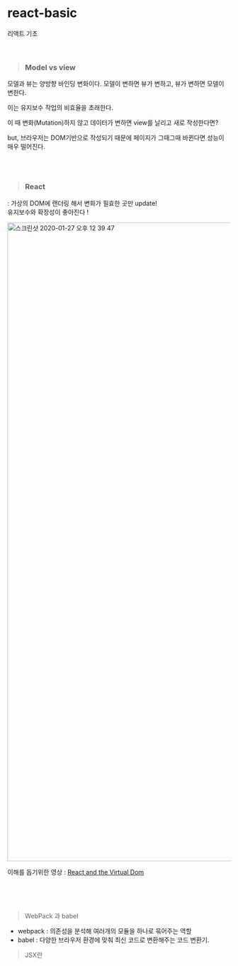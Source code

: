 # react-basic
리액트 기초 
<br><br><br>

> <h3>Model vs view</h3>

모델과 뷰는 양방향 바인딩 변화이다. 모델이 변하면 뷰가 변하고, 뷰가 변하면 모델이 변한다. 

이는 유지보수 작업의 비효율을 초래한다. 

이 때 변화(Mutation)하지 않고 데이터가 변하면 view를 날리고 새로 작성한다면?  

but, 브라우저는 DOM기반으로 작성되기 때문에 페이지가 그때그때 바뀐다면 성능이 매우 떨어진다. 




<br><br>



> <h3>React</h3>

: 가상의 DOM에 랜더링 해서 변화가 필효한 곳만 update!  
 유지보수와 확장성이 좋아진다 !
 
 <img width="1442" alt="스크린샷 2020-01-27 오후 12 39 47" src="https://user-images.githubusercontent.com/48245776/73149442-c2143400-4104-11ea-9135-7e7390e6da0b.png">
 
 이해를 돕기위한 영상 : [React and the Virtual Dom](https://www.youtube.com/watch?v=muc2ZF0QIO4)
 
 
 
 <br><br><br>


> WebPack 과 babel

* webpack : 의존성을 분석해 여러개의 모듈을 하나로 묶어주는 역할 
* babel : 다양한 브라우저 환경에 맞춰 최신 코드로 변환해주는 코드 변환기.

> JSX란

